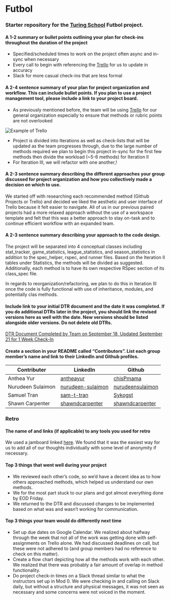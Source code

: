 # Futbol
### Starter repository for the [Turing School](https://turing.io/) Futbol project.

#### A 1-2 summary or bullet points outlining your plan for check-ins throughout the duration of the project
- Specified/scheduled times to work on the project often async and in-sync when necessary
- Every call to begin with referencing the [Trello](https://trello.com/invite/b/2zetuQqi/ATTI4fb07b8c7630a31dcc38291ed33a5b50828B4AED/futbol) for us to update in accuracy
- Slack for more casual check-ins that are less formal

#### A 2-4 sentence summary of your plan for project organization and workflow. This can include bullet points. If you plan to use a project management tool, please include a link to your project board.
- As previously mentioned before, the team will be using [Trello](https://trello.com/invite/b/2zetuQqi/ATTI4fb07b8c7630a31dcc38291ed33a5b50828B4AED/futbol) for our general organization especially to ensure that methods or rubric points are not overlooked

![Example of Trello](https://i.ibb.co/C6CXfFD/Screenshot-2023-09-18-at-6-56-26-PM.png)
- Project is divided into Iterations as well as check-lists that will be updated as the team progresses through, due to the large number of methods required we plan to begin this project in-sync for the first few methods then divide the workload (~5-6 methods) for Iteration II
- For Iteration III, we will refactor with one another,!

#### A 2-3 sentence summary describing the different approaches your group discussed for project organization and how you collectively made a decision on which to use.
We started off with researching each recommended method (Github Projects or Trello) and decided we liked the aesthetic and user interface of Trello because it felt easier to navigate. All of us in our previous paired projects had a more relaxed approach without the use of a workspace template and felt that this was a better approach to stay on-task and to continue efficient workflow with an expanded team.

#### A 2-3 sentence summary describing your approach to the code design.
The project will be separated into 4 conceptual classes including stat_tracker, game_statistics, league_statistics, and season_statistics in addition to the spec_helper, rspec, and runner files. Based on the Iteration II tables under Statistics, the methods will be divided as suggested. Additionally, each method is to have its own respective RSpec section of its class_spec file.

In regards to reorganization/refactoring, we plan to do this in Iteration III once the code is fully functional with use of inheritance, modules, and potentially clas methods. 

#### Include link to your initial DTR document and the date it was completed. If you do additional DTRs later in the project, you should link the revised versions here as well with the date. New versions should be listed alongside older versions. Do not delete old DTRs.
[DTR Document Completed by Team on September 18, Updated September 21 for 1 Week Check-In](https://docs.google.com/document/d/1HorUl1ZL4QoMXSVY2KQb0VZOctS4juJ0sL8aV9hGTBg/edit?usp=sharing)


#### Create a section in your README called “Contributors”. List each group member’s name and link to their LinkedIn and Github profiles.
| Contributer |   LinkedIn    |    Github    |
| ----------- |   --------    |    --------  |
| Anthea Yur  | [antheayur](https://www.linkedin.com/in/antheayur/) | [chisPmama](https://github.com/chisPmama)|
| Nurudeen Sulaimon | [nurudeen-sulaimon](https://www.linkedin.com/in/nurudeen-sulaimon/) | [nurudeensulaimon](https://github.com/nurudeensulaimon) |
| Samuel Tran | [sam-t-tran](https://www.linkedin.com/in/sam-t-tran/)| [Sykogst](https://github.com/Sykogst)|
| Shawn Carpenter | [shawndcarpenter](https://www.linkedin.com/in/shawndcarpenter/)| [shawndcarpenter](https://github.com/shawndcarpenter)

### Retro 

#### The name of and links (if applicable) to any tools you used for retro
We used a jamboard linked [here](https://jamboard.google.com/d/1TCwAkKw8gxmGOFdx1d5ohr8mQqimW108Bt0X-p4zpoo/viewer?f=4). We found that it was the easiest way for us to add all of our thoughts individually with some level of anonymity if necessary.
#### Top 3 things that went well during your project
- We reviewed each other’s code, so we’d have a decent idea as to how others approached methods, which helped us understand our own methods.
- We for the most part stuck to our plans and got almost everything done by EOD Friday.
- We returned to the DTR and discussed changes to be implemented based on what was and wasn’t working for communication.
#### Top 3 things your team would do differently next time
- Set up due dates on Google Calendar. We realized about halfway through the week that not all of the work was getting done with self-assignments on Trello alone. We had discussed deadlines on call, but these were not adhered to (and group members had no reference to check on this matter). 
- Create a flow chart depicting how all the methods work with each other. We realized that there was probably a fair amount of overlap in method functionality.
- Do project check-in times on a Slack thread similar to what the instructors set up in Mod 0. We were checking in and calling on Slack daily, but without a structure and physical messages, it was not seen as necessary and some concerns were not voiced in the moment.
